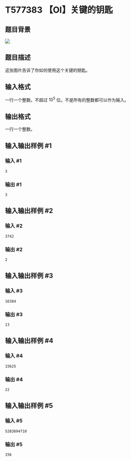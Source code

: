 # T577383 【OI】关键的钥匙

## 题目背景

![](https://cdn.luogu.com.cn/upload/image_hosting/tkrfoelc.png)

## 题目描述

这张图片告诉了你如何使用这个关键的钥匙。

## 输入格式

一行一个整数。不超过 $10^5$ 位。不是所有的整数都可以作为输入。

## 输出格式

一行一个整数。

## 输入输出样例 #1

### 输入 #1

```
3
```

### 输出 #1

```
3
```

## 输入输出样例 #2

### 输入 #2

```
3742
```

### 输出 #2

```
2
```

## 输入输出样例 #3

### 输入 #3

```
16384
```

### 输出 #3

```
13
```

## 输入输出样例 #4

### 输入 #4

```
15625
```

### 输出 #4

```
22
```

## 输入输出样例 #5

### 输入 #5

```
5283694710
```

### 输出 #5

```
156
```